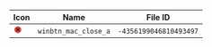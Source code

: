 | Icon | Name | File ID |
| ---  | ---  | ---     |
| ![](winbtn_mac_close_a.png) | `winbtn_mac_close_a` | `-4356199046810493497` |
